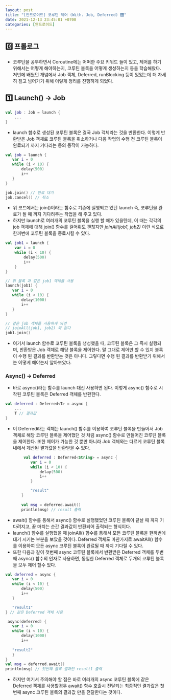 ```yaml
---
layout: post
title: "[안드로이드] 코루틴 제어 (With. Job, Deferred) 🎛"
date: 2021-12-13 23:45:01 +0700
categories: [안드로이드]
---
```


 ## 0️⃣ 프롤로그
 * 코루틴을 공부하면서 Coroutine에는 어떠한 주요 키워드 들이 있고, 제어를 하기 위해서는 어떻게 해야하는지, 코루틴 블록을 어떻게 생성하는지 등을 학습해왔다. 저번에 배웠던 개념에서 Job 객체, Deferred, runBlocking 등이 있었는데 더 자세히 짚고 넘어가기 위해 이렇게 정리를 진행하게 되었다.

 ## 1️⃣ Launch() -> Job
 ```kotlin
 val job : Job = launch {
     ...
 }
 ```

 * launch 함수로 생성된 코루틴 블록은 결국 Job 객체라는 것을 반환한다. 이렇게 반환받은 Job 객체로 코루틴 블록을 취소하거나 다음 작업의 수행 전 코루틴 블록이 완료되기 까지 기다리는 등의 동작이 가능하다.

 ```kotlin
 val job = launch {
    var i = 0
    while (i < 10) {
        delay(500)
        i++
    }
 }

 job.join() // 완료 대기
 job.cancel() // 취소
 ```

 * 위 코드에서는 join()이라는 함수로 기존에 실행되고 있던 launch 즉, 코루틴을 완료가 될 때 까지 기다려주는 작업을 해 주고 있다.
 * 하지만 launch로 여러개의 코루틴 블록을 실행 할 때가 있을텐데, 이 때는 각각의 job 객체에 대해  join() 함수를 걸어줘도 괜찮지만 _joinAll(job1, job2)_ 이런 식으로 한꺼번에 코루틴 블록을 종료시킬 수 있다.
 
 ```kotlin
 val job1 = launch {
     var i = 0
     while (i < 10) {
         delay(500)
         i++
     }
 }
 
 // 위 블록 과 같은 job1 객체를 사용
 launch(job1) {
    var i = 0
    while (i < 10) {
        delay(1000)
        i++
    }
 }
 
 // 같은 job 객체를 사용하게 되면
 // joinAll(job1, job2) 와 같다
 job1.join()
 ```

 * 여기서 launch 함수로 코루틴 블록을 생성했을 때, 코루틴 블록은 그 즉시 실행되며, 반환받은 Job 객체로 해당 블록을 제어한다. 말 그대로 제어만 할 수 있지 블록이 수행 된 결과를 반환받는 것은 아니다. 그렇다면 수행 된 결과를 반환받기 위해서는 어떻게 해야는지 알아보았다.

 ### Async() -> Deferred
 * 바로 async()라는 함수를 launch 대신 사용하면 된다. 이렇게 async() 함수로 시작된 코루틴 블록은 Deferred 객체를 반환한다.
 ```kotlin
 val deferred : Deferred<T> = async {
     ...
     T // 결과값
 }
 ```
 * 이 Deferred라는 객체는 launch() 함수를 이용하여 코루틴 블록을 만들어서 Job객체로 해당 코루틴 블록을 제어했던 것 처럼 async() 함수로 만들어진 코루틴 블록을 제어한다. 또한 제어가 가능한 것 뿐만 아니라 Job 객체와는 다르게 코루틴 블록 내에서 계산된 결과값을 반환받을 수 있다.
 ```kotlin
         val deferred : Deferred<String> = async {
            var i = 0
            while (i < 10) {
                delay(500)
                i++
            }

            "result"
        }
        
        val msg = deferred.await()
        println(msg) // result 출력
 ```
 * await() 함수를 통해서 async() 함수로 실행됐었던 코루틴 블록이 끝날 때 까지 기다려지고, 끝 마치는 순간 결과값이 반환되어 출력되는 형식이다.
 * launch() 함수를 실행했을 때 joinAll() 함수를 통해서 모든 코루틴 블록을 한꺼번에 대기 시키는 부분을 보았을 것이다. Deferred 객체도 마찬가지로 awaitAll() 함수를 이용하여 모든 async 코루틴 블록이 완료될 때 까지 기다릴 수 있다.
 * 또한 다음과 같이 첫번째 async 코루틴 블록에서 반환받은 Deferred 객체를 두번째 async() 함수의 인자로 사용하면, 동일한 Deferred 객체로 두개의 코루틴 블록을 모두 제어 할수 있다.
 ```kotlin
val deferred = async {
    var i = 0
    while (i < 10) {
        delay(500)
        i++
    }

    "result1"
} // 같은 Deferred 객체 사용

  async(deferred) {
    var i = 0
    while (i < 10) {
        delay(1000)
        i++
      
    "result2"
    }
}
val msg = deferred.await()
println(msg) // 첫번째 블록 결과인 result1 출력
 ```
 * 하지만 여기서 주의해야 할 점은 바로 여러개의 async 코루틴 블록에 같은 Deferred 객체를 사용할경우 await() 함수 호출시 전달되는 최종적인 결과값은 첫번째 async 코루틴 블록의 결과값 만을 전달한다는 것이다.

 